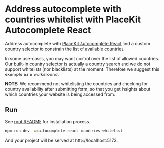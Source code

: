 # Address autocomplete with countries whitelist with PlaceKit Autocomplete React

Address autocomplete with [PlaceKit Autocomplete React](https://github.com/placekit/autocomplete-react) and a custom country selector to constrain the list of available countries.

In some use-cases, you may want control over the list of allowed countries. Our built-in country selector is actually a country search and we do not support whitelists (nor blacklists) at the moment. Therefore we suggest this example as a workaround.

**NOTE:** We recommend not whitelisting the countries and checking for country availability after submitting form, so that you get insights about which countries your website is being accessed from.

## Run

See [root README](../../README.md) for installation process.

```sh
npm run dev -w=autocomplete-react-countries-whitelist
```

And your project will be served at http://localhost:5173.

